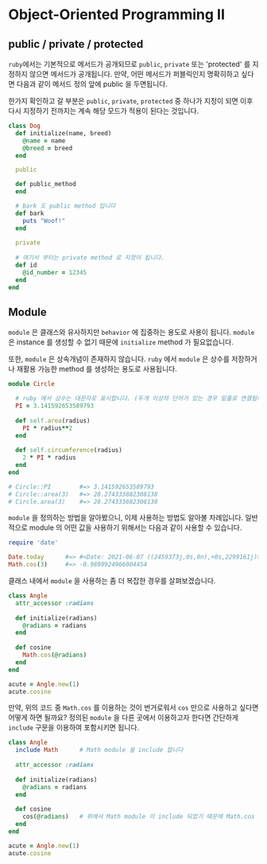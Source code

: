 # Object-Oriented Programming II

## public / private / protected

`ruby`에서는 기본적으로 메서드가 공개되므로 `public`, `private` 또는 'protected' 를 지정하지 않으면 메서드가 공개됩니다. 만약, 어떤 메서드가 퍼블릭인지 명확히하고 싶다면 다음과 같이 메서드 정의 앞에 public 을 두면됩니다.

한가지 확인하고 갈 부분은 `public`, `private`, `protected` 중 하나가 지정이 되면 이후 다시 지정하기 전까지는 계속 해당 모드가 적용이 된다는 것입니다.

```ruby
class Dog
  def initialize(name, breed)
    @name = name
    @breed = breed
  end

  public

  def public_method
  end

  # bark 도 public method 입니다
  def bark
    puts "Woof!"
  end
  
  private
  
  # 여기서 부터는 private method 로 지정이 됩니다.
  def id
    @id_number = 12345
  end
end
```

## Module

`module` 은 클래스와 유사하지만 `behavior` 에 집중하는 용도로 사용이 됩니다. `module` 은 instance 를 생성할 수 없기 때문에 `initialize` method 가 필요없습니다.

또한, `module` 은 상속개념이 존재하지 않습니다. `ruby` 에서 `module` 은 상수를 저장하거나 재활용 가능한 method 를 생성하는 용도로 사용됩니다.

```ruby
module Circle

  # ruby 에서 상수는 대문자로 표시합니다. (두개 이상의 단어가 있는 경우 밑줄로 연결됩니다.)
  PI = 3.141592653589793
  
  def self.area(radius)
    PI * radius**2
  end
  
  def self.circumference(radius)
    2 * PI * radius
  end
end

# Circle::PI        #=> 3.141592653589793
# Circle::area(3)   #=> 28.274333882308138
# Circle.area(3)    #=> 28.274333882308138
```

`module` 을 정의하는 방법을 알아봤으니, 이제 사용하는 방법도 알아볼 차례입니다. 일반적으로 module 의 어떤 값을 사용하기 위해서는 다음과 같이 사용할 수 있습니다.

```ruby
require 'date'

Date.today      #=> #<Date: 2021-06-07 ((2459373j,0s,0n),+0s,2299161j)>
Math.cos(3)     #=> -0.9899924966004454
```

클래스 내에서 `module` 을 사용하는 좀 더 복잡한 경우를 살펴보겠습니다.

```ruby
class Angle
  attr_accessor :radians
  
  def initialize(radians)
    @radians = radians
  end
  
  def cosine
    Math.cos(@radians)
  end
end

acute = Angle.new(1)
acute.cosine
```

만약, 위의 코드 중 `Math.cos` 를 이용하는 것이 번거로워서 `cos` 만으로 사용하고 싶다면 어떻게 하면 될까요? 정의된 `module` 을 다른 곳에서 이용하고자 한다면 간단하게 `include` 구문을 이용하여 포함시키면 됩니다.

```ruby
class Angle
  include Math      # Math module 을 include 합니다
  
  attr_accessor :radians
  
  def initialize(radians)
    @radians = radians
  end
  
  def cosine
    cos(@radians)   # 위에서 Math module 이 include 되었기 때문에 Math.cos 대신 cos 만 작성해도 됩니다.
  end
end

acute = Angle.new(1)
acute.cosine
```
```



